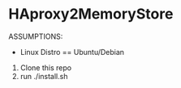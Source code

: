 # HAproxy2MemoryStore

ASSUMPTIONS:
- Linux Distro == Ubuntu/Debian

1.  Clone this repo
2.  run ./install.sh
